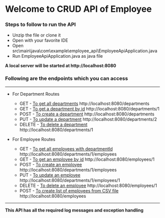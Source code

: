 # Welcome to CRUD API of Employee

### Steps to follow to run the API

- Unzip the file or clone it
- Open with your favorite IDE
- Open src\main\java\com\example\employee_api\EmployeeApiApplication.java
- Run EmployeeApiApplication.java as java file

**A local server will be started at http://localhost:8080**

### Following are the endpoints which you can access

---

- For Department Routes

  - GET - [To get all departments](http://localhost:8080/departments)
    http://localhost:8080/departments
  - GET - [To get a department by id](http://localhost:8080/departments/1)
    http://localhost:8080/departments/1
  - POST - [To create a department](http://localhost:8080/departments)
    http://localhost:8080/departments
  - PUT - [To update a department](http://localhost:8080/departments/2)
    http://localhost:8080/departments/2
  - DELETE - [To delete a department](http://localhost:8080/departments/1)
    http://localhost:8080/departments/1

- For Employee Routes
  - GET - [To get all employees with departmentId](http://localhost:8080/departments/1/employees)
    http://localhost:8080/departments/1/employees
  - GET - [To get an employee by id](http://localhost:8080/employees/1)
    http://localhost:8080/employees/1
  - POST - [To create an employee](http://localhost:8080/departments/1/employees)
    http://localhost:8080/departments/1/employees
  - PUT - [To update an employee](http://localhost:8080/departments/1/employees/1)
    http://localhost:8080/departments/1/employees/1
  - DELETE - [To delete an employee](http://localhost:8080/employees/1)
    http://localhost:8080/employees/1
  - POST - [To create list of employees from CSV file](http://localhost:8080/employees)
    http://localhost:8080/employees

---

**This API has all the required log messages and exception handling**
